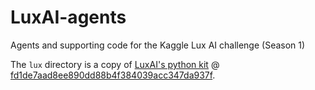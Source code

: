 # LuxAI-agents
Agents and supporting code for the Kaggle Lux AI challenge (Season 1)

The `lux` directory is a copy of [LuxAI's python kit](https://github.com/Lux-AI-Challenge/Lux-Design-2021/tree/master/kits/python/simple/lux) @ [fd1de7aad8ee890dd88b4f384039acc347da937f](https://github.com/Lux-AI-Challenge/Lux-Design-2021/commit/fd1de7aad8ee890dd88b4f384039acc347da937f).
